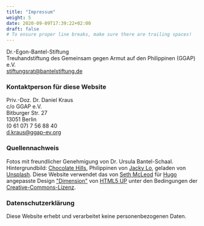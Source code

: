 ```yaml
---
title: "Impressum"
weight: 5
date: 2020-09-09T17:39:22+02:00
draft: false
# To ensure proper line breaks, make sure there are trailing spaces!
---
```

Dr.-Egon-Bantel-Stiftung  
Treuhandstiftung des Gemeinsam gegen Armut auf den Philippinen (GGAP) e.V.  
[stiftungsrat@bantelstiftung.de][7]

### Kontaktperson für diese Website

Priv.-Doz. Dr. Daniel Kraus  
c/o GGAP e.V.  
Bitburger Str. 27  
13051 Berlin  
(0 61 07) 7 56 88 40  
[d.kraus@ggap-ev.org][1]

### Quellennachweis

Fotos mit freundlicher Genehmigung von Dr. Ursula Bantel-Schaal.
Hintergrundbild: [Chocolate Hills][2], Philippinen von [Jacky Lo][5], geladen
von [Unsplash][6].
Diese Website verwendet das von [Seth McLeod][10] für [Hugo][4] angepasste
Design ["Dimension"][3] von [HTML5 UP][8] unter den Bedingungen der
[Creative-Commons-Lizenz][9].

### Datenschutzerklärung

Diese Website erhebt und verarbeitet keine personenbezogenen Daten.

[1]: mailto:d.kraus@ggap-ev.org
[2]: https://unsplash.com/photos/kCNf42AH5RM
[3]: https://themes.gohugo.io/dimension
[4]: https://gohugo.io
[5]: https://unsplash.com/@hclojacky
[6]: https://unsplash.com
[7]: mailto:stiftungsrat@bantel-stiftung.de
[8]: https://html5up.net
[9]: https://html5up.net/license
[10]: https://www.sethmacleod.com
